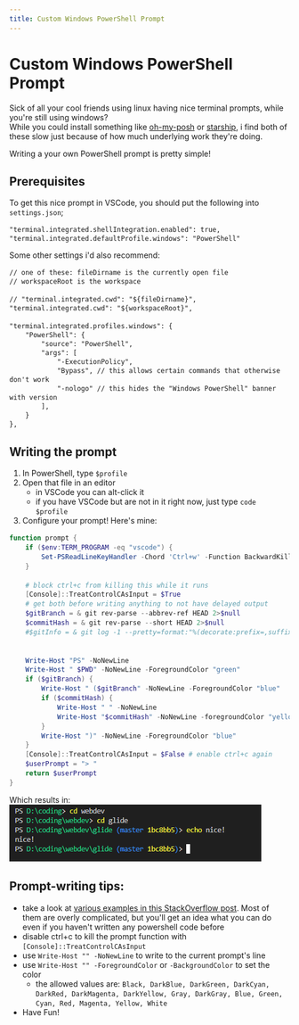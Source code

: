 ```yaml
---
title: Custom Windows PowerShell Prompt
---
```


# Custom Windows PowerShell Prompt
Sick of all your cool friends using linux having nice terminal prompts, while you're still using windows?  
While you could install something like [oh-my-posh](https://ohmyposh.dev) or [starship](https://starship.rs), i find both of these slow just because of how much underlying work they're doing.
  
Writing a your own PowerShell prompt is pretty simple!

## Prerequisites
To get this nice prompt in VSCode, you should put the following into `settings.json`;
```jsonc
"terminal.integrated.shellIntegration.enabled": true,
"terminal.integrated.defaultProfile.windows": "PowerShell"
```  
Some other settings i'd also recommend:
```jsonc
// one of these: fileDirname is the currently open file
// workspaceRoot is the workspace

// "terminal.integrated.cwd": "${fileDirname}",
"terminal.integrated.cwd": "${workspaceRoot}",

"terminal.integrated.profiles.windows": {
	"PowerShell": {
		"source": "PowerShell",
		"args": [
			"-ExecutionPolicy",
			"Bypass", // this allows certain commands that otherwise don't work
			"-nologo" // this hides the "Windows PowerShell" banner with version
		],
	}
},
```

## Writing the prompt
1. In PowerShell, type `$profile`
2. Open that file in an editor
   - in VSCode you can alt-click it
   - if you have VSCode but are not in it right now, just type `code $profile`
3. Configure your prompt! Here's mine:

```ps1
function prompt {
	if ($env:TERM_PROGRAM -eq "vscode") {
		Set-PSReadLineKeyHandler -Chord 'Ctrl+w' -Function BackwardKillWord
	}

	# block ctrl+c from killing this while it runs
	[Console]::TreatControlCAsInput = $True 
	# get both before writing anything to not have delayed output
	$gitBranch = & git rev-parse --abbrev-ref HEAD 2>$null
	$commitHash = & git rev-parse --short HEAD 2>$null
	#$gitInfo = & git log -1 --pretty=format:"%(decorate:prefix=,suffix=,tag=,separator=,pointer= ) %h" 2>$null

	
	Write-Host "PS" -NoNewLine
	Write-Host " $PWD" -NoNewLine -ForegroundColor "green"
	if ($gitBranch) {
		Write-Host " ($gitBranch" -NoNewLine -ForegroundColor "blue" 
		if ($commitHash) {
			Write-Host " " -NoNewLine
			Write-Host "$commitHash" -NoNewLine -foregroundColor "yellow"
		}
		Write-Host ")" -NoNewLine -ForegroundColor "blue"
	}
	[Console]::TreatControlCAsInput = $False # enable ctrl+c again
	$userPrompt = "> "
	return $userPrompt
}
```
Which results in:
![PowerShell prompt](./pwsh-prompt.png)

## Prompt-writing tips:
- take a look at [various examples in this StackOverflow post](https://stackoverflow.com/questions/1287718/how-can-i-display-my-current-git-branch-name-in-my-powershell-prompt). Most of them are overly complicated, but you'll get an idea what you can do even if you haven't written any powershell code before
- disable ctrl+c to kill the prompt function with `[Console]::TreatControlCAsInput`
- use `Write-Host "" -NoNewLine` to write to the current prompt's line
- use `Write-Host "" -ForegroundColor` or `-BackgroundColor` to set the color
  - the allowed values are: `Black, DarkBlue, DarkGreen, DarkCyan, DarkRed, DarkMagenta, DarkYellow, Gray, DarkGray, Blue, Green, Cyan, Red, Magenta, Yellow, White`
- Have Fun!